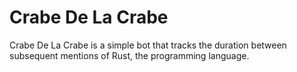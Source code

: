# Crabe De La Crabe

Crabe De La Crabe is a simple bot that tracks the duration between subsequent mentions of Rust, the programming language.
